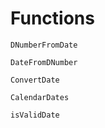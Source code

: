 # Functions

```@docs
DNumberFromDate
```
```@docs
DateFromDNumber
```
```@docs
ConvertDate
```
```@docs
CalendarDates
```
```@docs
isValidDate
```
